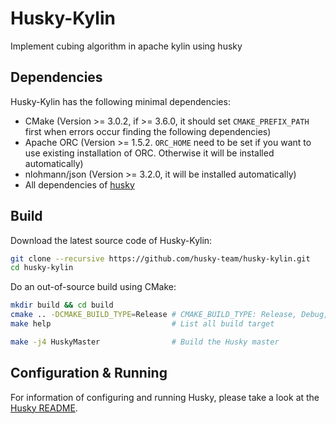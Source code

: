 # Husky-Kylin
Implement cubing algorithm in apache kylin using husky


Dependencies
-------------
Husky-Kylin has the following minimal dependencies:

* CMake (Version >= 3.0.2, if >= 3.6.0, it should set `CMAKE_PREFIX_PATH` first when errors occur finding the following dependencies)
* Apache ORC (Version >= 1.5.2. `ORC_HOME` need to be set if you want to use existing installation of ORC. Otherwise it will be installed automatically)
* nlohmann/json (Version >= 3.2.0, it will be installed automatically)
* All dependencies of [husky](https://github.com/husky-team/husky)

Build
-------------
Download the latest source code of Husky-Kylin:

```bash
git clone --recursive https://github.com/husky-team/husky-kylin.git
cd husky-kylin
```

Do an out-of-source build using CMake:

```bash
mkdir build && cd build
cmake .. -DCMAKE_BUILD_TYPE=Release # CMAKE_BUILD_TYPE: Release, Debug, RelWithDebInfo
make help                           # List all build target

make -j4 HuskyMaster                # Build the Husky master
```

Configuration & Running
-------------
For information of configuring and running Husky, please take a look at the [Husky README](https://github.com/husky-team/husky/blob/master/README.md).
